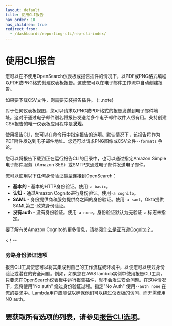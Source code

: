 ```yaml
---
layout: default
title: 使用CLI报告
nav_order: 10
has_children: true
redirect_from:
  - /dashboards/reporting-cli/rep-cli-index/
---
```


# 使用CLI报告

您可以在不使用OpenSearch仪表板或报告插件的情况下，以PDF或PNG格式编程以PDF或PNG格式创建仪表板报告。这使您可以在电子邮件工作流中自动创建报告。

如果要下载CSV文件，则需要安装报告插件。
{: .note}

对于任何仪表板视图，您可以请求以PNG或PDF格式的报告发送到电子邮件地址。这对于通过电子邮件别名将报告发送给多个电子邮件收件人很有用。支持创建CSV报告的唯一仪表板应用程序是**发现**。

使用报告CLI，您可以在命令行中指定报告的选项。默认情况下，该报告将作为PDF附件发送到电子邮件地址。您还可以请求PNG图像或CSV文件`--formats` 争论。

您可以将报告下载到正在运行报告CLI的目录中，也可以通过指定Amazon Simple电子邮件服务（Amazon SES）或SMTP来通过电子邮件发送电子邮件。

您可以使用以下任何身份验证类型连接到OpenSearch：

- **基本的**  - 基本的HTTP身份验证。使用`-a basic`。
- **认知**  - 通过Amazon Cognito进行身份验证。使用`-a cognito`。
- **SAML**  - 身份提供商和服务提供商之间的身份验证。使用`-a saml`。Okta提供SAML第三-政党身份验证。
- **没有auth**  - 没有身份验证。使用`-a none`。身份验证默认为无验证`-a` 标志未指定。

要了解有关Amazon Cognito的更多信息，请参阅[什么是亚马逊Cognito？](https://docs.aws.amazon.com/cognito/latest/developerguide/what-is-amazon-cognito.html)。

<！--
### 旁路身份验证选项

报告CLI工具使您可以将其集成到自己的工作流程或环境中，以便您可以绕过身份验证或潜在的安全问题。例如，如果您在AWS lambda实例中使用报告CLI工具，只要您在OpenSearch仪表板中运行报告插件，就不会发生安全问题。在这种情况下，您将使用"No auth" 绕过身份验证过程。指定"No Auth" 使用`--auth none` 在您的要求中。Lambda用户应测试以确保他们可以绕过仪表板的访问，而无需使用NO auth。

要获取所有选项的列表，请参见[报告CLI选项](#reporting-cli-options)。
--

